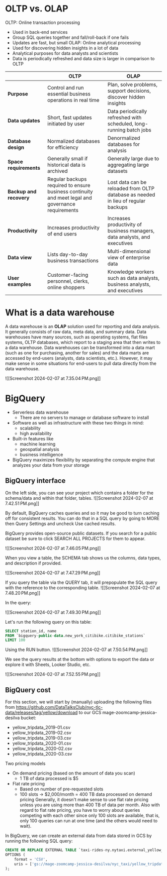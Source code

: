 # OLTP vs. OLAP

OLTP: Online transaction processing
* Used in back-end services
* Group SQL queries together and fall/roll-back if one fails
* Updates are fast, but small
OLAP: Online analytical processing
* Used for discovering hidden insights in a lot of data
* Analytical purposes for data analysts and scientists
* Data is periodically refreshed and data size is larger in comparison to OLTP

|  | **OLTP** | **OLAP** |
| ---- | ---- | ---- |
| **Purpose** | Control and run essential business operations in real time | Plan, solve problems, support decisions, discover hidden insights |
| **Data updates** | Short, fast updates initiated by user | Data periodically refreshed with scheduled, long-running batch jobs |
| **Database design** | Normalized databases for efficiency | Denormalized databases for analysis |
| **Space requirements** | Generally small if historical data is archived | Generally large due to aggregating large datasets |
| **Backup and recovery** | Regular backups required to ensure business continuity and meet legal and governance requirements | Lost data can be reloaded from OLTP database as needed in lieu of regular backups |
| **Productivity** | Increases productivity of end users | Increases productivity of business managers, data analysts, and executives |
| **Data view** | Lists day-to-day business transactions | Multi-dimensional view of enterprise data |
| **User examples** | Customer-facing personnel, clerks, online shoppers | Knowledge workers such as data analysts, business analysts, and executives |

# What is a data warehouse

A data warehouse is an **OLAP** solution used for reporting and data analysis. It generally consists of raw data, meta data, and summary data. Data warehouses have many sources, such as operating systems, flat files systems, OLTP databases, which report to a staging area that then writes to a data warehouse. Data warehouses can be transformed into a data mart (such as one for purchasing, another for sales) and the data marts are accessed by end-users (analysts, data scientists, etc.). However, it may make sense in some situations for end-users to pull data directly from the data warehouse.

![[Screenshot 2024-02-07 at 7.35.04 PM.png]]

# BigQuery

* Serverless data warehouse
	* There are no servers to manage or database software to install
* Software as well as infrastructure with these two things in mind:
	* scalability
	* high availability
* Built-in features like
	* machine learning
	* geospatial analysis
	* business intelligence
* BigQuery maximizes flexibility by separating the compute engine that analyzes your data from your storage

## BigQuery interface
On the left side, you can see your project which contains a folder for the schema/data and within that folder, tables.
![[Screenshot 2024-02-07 at 7.42.51 PM.png]]

By default, BigQuery caches queries and so it may be good to turn caching off for consistent results. You can do that in a SQL query by going to MORE then Query Settings and uncheck Use cached results.

BigQuery provides open-source public datasets. If you search for a public dataset be sure to click SEARCH ALL PROJECTS for them to appear.

![[Screenshot 2024-02-07 at 7.46.05 PM.png]]

When you view a table, the SCHEMA tab shows us the columns, data types, and description if provided.

![[Screenshot 2024-02-07 at 7.47.29 PM.png]]

If you query the table via the QUERY tab, it will prepopulate the SQL query with the reference to the corresponding table.
![[Screenshot 2024-02-07 at 7.48.20 PM.png]]

In the query:

![[Screenshot 2024-02-07 at 7.49.30 PM.png]]

Let's run the following query on this table:

```sql
SELECT station_id, name
FROM `bigquery-public-data.new_york_citibike.citibike_stations`
LIMIT 100
```

Using the RUN button.
![[Screenshot 2024-02-07 at 7.50.54 PM.png]]

We see the query results at the bottom with options to export the data or explore it with Sheets, Looker Studio, etc.

![[Screenshot 2024-02-07 at 7.52.55 PM.png]]

## BigQuery cost

For this section, we will start by (manually) uploading the following files from https://github.com/DataTalksClub/nyc-tlc-data/releases/tag/yellow/download to our GCS mage-zoomcamp-jessica-desilva bucket:
* yellow_tripdata_2019-01.csv
* yellow_tripdata_2019-02.csv
* yellow_tripdata_2019-03.csv
* yellow_tripdata_2020-01.csv
* yellow_tripdata_2020-02.csv
* yellow_tripdata_2020-03.csv

Two pricing models
* On demand pricing (based on the amount of data you scan)
	* 1 TB of data processed is $5
* Flat rate pricing
	* Based on number of pre-requested slots
	* 100 slots -> $2,000/month = 400 TB data processed on demand pricing
Generally, it doesn't make sense to use flat rate pricing unless you are using more than 400 TB of data per month. Also with regard to flat rate pricing, you have to worry about queries competing with each other since only 100 slots are available, that is, only 100 queries can run at one time (and the others would need to wait).

In BigQuery, we can create an external data from data stored in GCS by running the following SQL query:

```SQL
CREATE OR REPLACE EXTERNAL TABLE `taxi-rides-ny.nytaxi.external_yellow_tripdata`
OPTIONS (
	format = 'CSV',
	uris = ['gs://mage-zoomcamp-jessica-desilva/nyc_taxi/yellow_tripdata_2020-*.csv', 'gs://mage-zoomcamp-jessica-desilva/nyc_taxi/yellow_tripdata_2029-*.csv']
);
```


